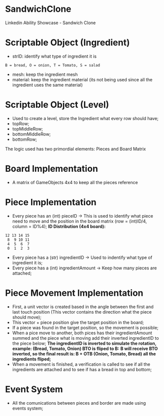 # SandwichClone
Linkedin Ability Showcase - Sandwich Clone

# Scriptable Object (Ingredient)
- strID: identify what type of ingredient it is
```
B = bread, O = onion, T = Tomato, S = salad
```
- mesh: keep the ingredient mesh
- material: keep the ingredient material (its not being used since all the ingredient uses the same material)

# Scriptable Object (Level)
- Used to create a level, store the Ingredient what every row should have;
- topRow;
- topMiddleRow;
- bottomMiddleRow;
- bottomRow;

The logic used has two primordial elements: Pieces and Board Matrix

# Board Implementation
- A matrix of GameObjects 4x4 to keep all the pieces reference

# Piece Implementation
- Every piece has an (int) pieceID -> This is used to identify what piece need to move and the position in the board matrix (row = (int)ID/4, column = ID%4);
**ID Distribution (4x4 board):**
```
12 13 14 15
 8  9 10 11
 4  5  6  7
 0  1  2  3
```
- Every piece has a (str) ingredientID -> Used to indentify what type of ingredient it is;
- Every piece has a (int) ingredientAmount -> Keep how many pieces are attached;

# Piece Movement Implementation
- First, a unit vector is created based in the angle between the first and last touch position (This vector contains the direction what the piece should move);
- This vector + piece position give the target position in the board;
- If a piece was found in the target position, so the movement is possible;
- When a pice move to another, both pices has their ingredientAmount summed and the piece what is moving add their inverted ingredientID to the piece below;
**The ingredientID is inverted to simulate the rotation, example: (Bread, Tomato, Onion) BTO is fliped to B:**
**B will receive BTO inverted, so the final result is: B + OTB (Onion, Tomato, Bread) all the ingredients fliped;**
- When a movement is finished, a verification is called to see if all the ingredients are attached and to see if has a bread in top and bottom;

# Event System
- All the comunications between pieces and border are made using events system;

